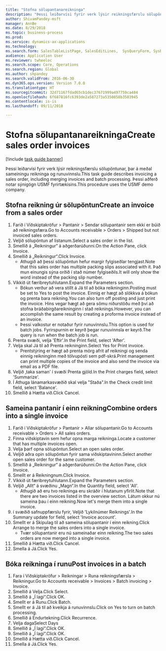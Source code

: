 ```yaml
--- 
title: "Stofna sölupantanareikninga"
description: "Þessi leiðarvísi fyrir verk lýsir reikningsfærslu sölupöntunar, þar á meðal sameiningu reikninga og runuvinnslu."
author: ShivamPandey-msft
manager: AnnBe
ms.date: 8/29/2018
ms.topic: business-process
ms.prod: 
ms.service: dynamics-ax-applications
ms.technology: 
ms.search.form: SalesTableListPage, SalesEditLines,  SysQueryForm, SysRecurrence
audience: Application User
ms.reviewer: twheeloc
ms.search.scope: Core, Operations
ms.search.region: Global
ms.author: shpandey
ms.search.validFrom: 2016-06-30
ms.dyn365.ops.version: Version 7.0.0
ms.translationtype: HT
ms.sourcegitcommit: 32d71167fdad65cb1dec37671999a497759ca484
ms.openlocfilehash: 6f687816fc6393de2a587273a5350858b3503945
ms.contentlocale: is-is
ms.lasthandoff: 09/11/2018

---
```

# <a name="create-sales-order-invoices"></a><span data-ttu-id="2b3de-103">Stofna sölupantanareikninga</span><span class="sxs-lookup"><span data-stu-id="2b3de-103">Create sales order invoices</span></span>

[!include [task guide banner](../../includes/task-guide-banner.md)]

<span data-ttu-id="2b3de-104">Þessi leiðarvísi fyrir verk lýsir reikningsfærslu sölupöntunar, þar á meðal sameiningu reikninga og runuvinnslu.</span><span class="sxs-lookup"><span data-stu-id="2b3de-104">This task guide describes invoicing a sales order, including merging invoices and batch processing.</span></span> <span data-ttu-id="2b3de-105">Þessi aðferð notar sýnigögn USMF fyrirtækisins.</span><span class="sxs-lookup"><span data-stu-id="2b3de-105">This procedure uses the USMF demo company.</span></span>


## <a name="create-an-invoice-from-a-sales-order"></a><span data-ttu-id="2b3de-106">Stofna reikning úr sölupöntun</span><span class="sxs-lookup"><span data-stu-id="2b3de-106">Create an invoice from a sales order</span></span>
1. <span data-ttu-id="2b3de-107">Farið í Viðskiptakröfur > Pantanir > Sendar sölupantanir sem ekki er búið að reikningsfæra.</span><span class="sxs-lookup"><span data-stu-id="2b3de-107">Go to Accounts receivable > Orders > Shipped but not invoiced sales orders.</span></span>
2. <span data-ttu-id="2b3de-108">Veljið sölupöntun af listanum.</span><span class="sxs-lookup"><span data-stu-id="2b3de-108">Select a sales order in the list.</span></span> 
3. <span data-ttu-id="2b3de-109">Smellið á „Reikningur“ á aðgerðarúðunni.</span><span class="sxs-lookup"><span data-stu-id="2b3de-109">On the Action Pane, click Invoice.</span></span>
4. <span data-ttu-id="2b3de-110">Smellið á „Reikningur“.</span><span class="sxs-lookup"><span data-stu-id="2b3de-110">Click Invoice.</span></span>
    * <span data-ttu-id="2b3de-111">Athugið að þessi sölupöntun hefur margir fylgiseðlar tengjast.</span><span class="sxs-lookup"><span data-stu-id="2b3de-111">Note that this sales order has multiple packing slips associated with it.</span></span> <span data-ttu-id="2b3de-112">Það mun einungis sýna orðið <multiple> í stað númer fylgiseðils.</span><span class="sxs-lookup"><span data-stu-id="2b3de-112">It will only show the word <multiple> instead of the packing slip number.</span></span>  
5. <span data-ttu-id="2b3de-113">Víkkið út færibreytuhlutann.</span><span class="sxs-lookup"><span data-stu-id="2b3de-113">Expand the Parameters section.</span></span>
    * <span data-ttu-id="2b3de-114">Bókun verður að vera stillt á Já til að bóka reikninginn.</span><span class="sxs-lookup"><span data-stu-id="2b3de-114">Posting must be set to Yes to post the invoice.</span></span> <span data-ttu-id="2b3de-115">Einnig er hægt að slökkva á bókun og prenta bara reikning.</span><span class="sxs-lookup"><span data-stu-id="2b3de-115">You can also turn off posting and just print the invoice.</span></span> <span data-ttu-id="2b3de-116">Hins vegar hægt að gera sömu niðurstöðu með því að stofna bráðabirgðareikninginn í stað reiknings.</span><span class="sxs-lookup"><span data-stu-id="2b3de-116">However, you can accomplish the same result by creating a proforma invoice instead of an invoice.</span></span>  
    * <span data-ttu-id="2b3de-117">Þessi valkostur er notaður fyrir runuvinnslu.</span><span class="sxs-lookup"><span data-stu-id="2b3de-117">This option is used for batch jobs.</span></span> <span data-ttu-id="2b3de-118">Fyrirspurnin er keyrð þegar runuvinnsla er keyrð.</span><span class="sxs-lookup"><span data-stu-id="2b3de-118">The query is run when the batch job is run.</span></span>    
6. <span data-ttu-id="2b3de-119">Prenta svæði, velja 'Eftir'.</span><span class="sxs-lookup"><span data-stu-id="2b3de-119">In the Print field, select 'After'.</span></span>
7. <span data-ttu-id="2b3de-120">Velja skal Já til að Prenta reikninginn.</span><span class="sxs-lookup"><span data-stu-id="2b3de-120">Select Yes for Print invoice.</span></span>
    * <span data-ttu-id="2b3de-121">Prentstýring er hægt að prenta mörg afrit af reikningi og senda einnig reikninginn með tölvupósti sem pdf-skrá.</span><span class="sxs-lookup"><span data-stu-id="2b3de-121">Print management can print  multiple copies of the invoice and also send the invoice via email as a PDF file.</span></span>  
8. <span data-ttu-id="2b3de-122">Veljið ‚taka saman' í svæði Prenta gjöld.</span><span class="sxs-lookup"><span data-stu-id="2b3de-122">In the Print charges field, select 'Summarize'.</span></span>
9. <span data-ttu-id="2b3de-123">Í Athuga lánamarkasvæðið skal velja "Staða".</span><span class="sxs-lookup"><span data-stu-id="2b3de-123">In the Check credit limit field, select 'Balance'.</span></span>
10. <span data-ttu-id="2b3de-124">Smellið á Hætta við.</span><span class="sxs-lookup"><span data-stu-id="2b3de-124">Click Cancel.</span></span>

## <a name="combine-orders-into-a-single-invoice"></a><span data-ttu-id="2b3de-125">Sameina pantanir í einn reikning</span><span class="sxs-lookup"><span data-stu-id="2b3de-125">Combine orders into a single invoice</span></span>
1. <span data-ttu-id="2b3de-126">Farið í Viðskiptakröfur > Pantanir > Allar sölupantanir.</span><span class="sxs-lookup"><span data-stu-id="2b3de-126">Go to Accounts receivable > Orders > All sales orders.</span></span>
2. <span data-ttu-id="2b3de-127">Finna viðskiptavin sem hefur opna marga reikninga.</span><span class="sxs-lookup"><span data-stu-id="2b3de-127">Locate a customer that has multiple invoices open.</span></span>
3. <span data-ttu-id="2b3de-128">Velja þarf opna sölupöntun.</span><span class="sxs-lookup"><span data-stu-id="2b3de-128">Select an open sales order.</span></span>
4. <span data-ttu-id="2b3de-129">Veljið aðra opin sölupöntun fyrir sama viðskiptavininn.</span><span class="sxs-lookup"><span data-stu-id="2b3de-129">Select another open sales order for the same customer.</span></span>
5. <span data-ttu-id="2b3de-130">Smellið á „Reikningur“ á aðgerðarúðunni.</span><span class="sxs-lookup"><span data-stu-id="2b3de-130">On the Action Pane, click Invoice.</span></span>
6. <span data-ttu-id="2b3de-131">Smellt er á Reikningnum.</span><span class="sxs-lookup"><span data-stu-id="2b3de-131">Click Invoice.</span></span>
7. <span data-ttu-id="2b3de-132">Víkkið út færibreytuhlutann.</span><span class="sxs-lookup"><span data-stu-id="2b3de-132">Expand the Parameters section.</span></span>
8. <span data-ttu-id="2b3de-133">Veljið „Allt“ á svæðinu „Magn“.</span><span class="sxs-lookup"><span data-stu-id="2b3de-133">In the Quantity field, select 'All'.</span></span>
    * <span data-ttu-id="2b3de-134">Athugið að eru tvo reikninga eru skráðir í hlutanum yfirlit.</span><span class="sxs-lookup"><span data-stu-id="2b3de-134">Note that there are two invoices listed in the overview section.</span></span> <span data-ttu-id="2b3de-135">Látum okkur nú sameina þau í einn reikning.</span><span class="sxs-lookup"><span data-stu-id="2b3de-135">Now let's merge them into a single invoice.</span></span>  
9. <span data-ttu-id="2b3de-136">í svæðið safnuppfærslu fyrir, Veljið 'Lykilnúmer Reiknings'.</span><span class="sxs-lookup"><span data-stu-id="2b3de-136">In the Summary update for field, select 'Invoice account'.</span></span>
10. <span data-ttu-id="2b3de-137">Smellt er á Skipulag til að sameina sölupantanir í einn reikning.</span><span class="sxs-lookup"><span data-stu-id="2b3de-137">Click Arrange to merge the sales orders into a single invoice.</span></span>
    * <span data-ttu-id="2b3de-138">Tvær sölupantanir eru nú sameinaðar einn reikning.</span><span class="sxs-lookup"><span data-stu-id="2b3de-138">The two sales orders are now merged into a single invoice.</span></span>   
11. <span data-ttu-id="2b3de-139">Smellið á Hætta við.</span><span class="sxs-lookup"><span data-stu-id="2b3de-139">Click Cancel.</span></span>
12. <span data-ttu-id="2b3de-140">Smella á Já.</span><span class="sxs-lookup"><span data-stu-id="2b3de-140">Click Yes.</span></span>

## <a name="post-invoices-in-a-batch"></a><span data-ttu-id="2b3de-141">Bóka reikninga í runu</span><span class="sxs-lookup"><span data-stu-id="2b3de-141">Post invoices in a batch</span></span>
1. <span data-ttu-id="2b3de-142">Fara í Viðskiptakröfur > Reikningar > Runa reikningsfærsla > Reikningur.</span><span class="sxs-lookup"><span data-stu-id="2b3de-142">Go to Accounts receivable > Invoices > Batch invoicing > Invoice.</span></span>
2. <span data-ttu-id="2b3de-143">Smellið á Velja.</span><span class="sxs-lookup"><span data-stu-id="2b3de-143">Click Select.</span></span>
3. <span data-ttu-id="2b3de-144">Smellið á „Í lagi“.</span><span class="sxs-lookup"><span data-stu-id="2b3de-144">Click OK.</span></span>
4. <span data-ttu-id="2b3de-145">Smellt er á Runu.</span><span class="sxs-lookup"><span data-stu-id="2b3de-145">Click Batch.</span></span>
5. <span data-ttu-id="2b3de-146">Smellt er á Já til að kveikja á runuvinnslu.</span><span class="sxs-lookup"><span data-stu-id="2b3de-146">Click on Yes to turn on batch processing.</span></span>
6. <span data-ttu-id="2b3de-147">Smellið á Endurtekning.</span><span class="sxs-lookup"><span data-stu-id="2b3de-147">Click Recurrence.</span></span>
7. <span data-ttu-id="2b3de-148">Velja daga</span><span class="sxs-lookup"><span data-stu-id="2b3de-148">Select Days</span></span>
8. <span data-ttu-id="2b3de-149">Smellið á „Í lagi“.</span><span class="sxs-lookup"><span data-stu-id="2b3de-149">Click OK.</span></span>
9. <span data-ttu-id="2b3de-150">Smellið á „Í lagi“.</span><span class="sxs-lookup"><span data-stu-id="2b3de-150">Click OK.</span></span>
10. <span data-ttu-id="2b3de-151">Smellið á Hætta við.</span><span class="sxs-lookup"><span data-stu-id="2b3de-151">Click Cancel.</span></span>
11. <span data-ttu-id="2b3de-152">Smella á Já.</span><span class="sxs-lookup"><span data-stu-id="2b3de-152">Click Yes.</span></span>


